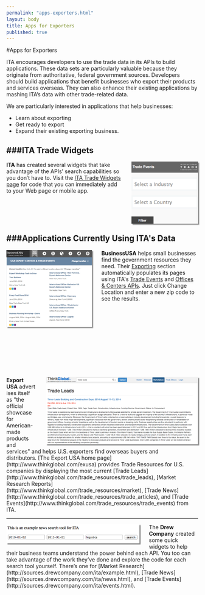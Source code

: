 ```yaml
--- 
permalink: "apps-exporters.html" 
layout: body 
title: Apps for Exporters 
published: true 
---
```


#Apps for Exporters

ITA encourages developers to use the trade data in its APIs to build applications. These data sets are particularly valuable because they originate from authoritative, federal government sources. Developers should build applications that benefit businesses who export their products and services overseas. They can also enhance their existing applications by mashing ITA’s data with other trade-related data.

We are particularly interested in applications that help businesses:

* Learn about exporting
* Get ready to export
* Expand their existing exporting business.

###ITA Trade Widgets
---
[<img src="images/itawidget.png" width="175" style="float:right;margin:0 0 0 25px;box-shadow: 3px 3px 2px #888888;" />](widgets.html)
<strong>ITA</strong> has created several widgets that take advantage of the APIs’ search capabilities so you don’t have to.  Visit the [ITA Trade Widgets page](widgets.html) for code that you can immediately add to your Web page or mobile app.

</br></br></br>
###Applications Currently Using ITA's Data
---
[<img src="images/businessusa.png" width="225" style="float:left;margin:0 25px 0 0;box-shadow: 3px 3px 2px #888888;" />](http://business.usa.gov/export)
<strong>BusinessUSA</strong> helps small businesses find the government resources they need. Their [Exporting](http://business.usa.gov/export) section automatically populates its pages using ITA's [Trade Events](http://business.usa.gov/events-search/) and [Offices & Centers APIs](http://business.usa.gov/export). Just click Change Location and enter a new zip code to see the results.

</br></br></br></br></br></br>
---
<img src="images/thinkglobal.png" width="400" style="float:right;margin:0 0 0 25px;box-shadow: 3px 3px 2px #888888;" />
<strong>Export USA</strong> advertises itself as "the official showcase for American-made products and services" and helps U.S. exporters find overseas buyers and distributors. [The Export USA home page](http://www.thinkglobal.com/exusa) provides Trade Resources for U.S. companies by displaying the most current [Trade Leads](http://www.thinkglobal.com/trade_resources/trade_leads), [Market Research Reports](http://www.thinkglobal.com/trade_resources/market), [Trade News](http://www.thinkglobal.com/trade_resources/trade_articles), and [Trade Events](http://www.thinkglobal.com/trade_resources/trade_events) from ITA.

---
<img src="images/drewcompany.png" width="350" style="float:left;margin:0 25px 0 0;box-shadow: 3px 3px 2px #888888;" />
The <strong>Drew Company</strong> created some quick widgets to help their business teams understand the power behind each API.  You too can take advantage of the work they’ve done and explore the code for each search tool yourself.  There’s one for [Market Research](http://sources.drewcompany.com/ita/example.html), [Trade News](http://sources.drewcompany.com/ita/news.html), and [Trade Events](http://sources.drewcompany.com/ita/events.html).
